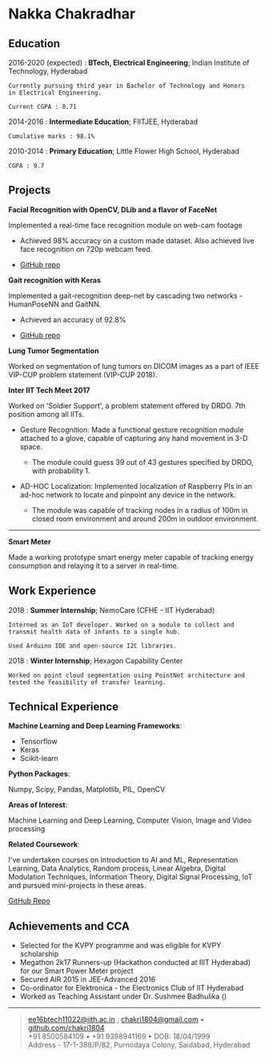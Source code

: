Nakka Chakradhar
============

Education
---------

2016-2020 (expected)
:   **BTech, Electrical Engineering**; Indian Institute of Technology, Hyderabad

    Currently pursuing third year in Bachelor of Technology and Honors
    in Electrical Engineering.

    Current CGPA : 8.71

2014-2016
:   **Intermediate Education**; FIITJEE, Hyderabad

    Cumulative marks : 98.1%

2010-2014
:   **Primary Education**; Little Flower High School, Hyderabad

    CGPA : 9.7

Projects
----------

**Facial Recognition with OpenCV, DLib and a flavor of FaceNet**

Implemented a real-time face recognition module on web-cam footage

* Achieved 98% accuracy on a custom made dataset. Also achieved live face recognition on 720p webcam feed.

* [GitHub repo](https://github.com/chakri1804/Face-Gait_recognition)

**Gait recognition with Keras**

Implemented a gait-recognition deep-net by cascading two networks - HumanPoseNN and GaitNN.

* Achieved an accuracy of 92.8%

* [GitHub repo](https://github.com/chakri1804/Face-Gait_recognition)

**Lung Tumor Segmentation**

Worked on segmentation of lung tumors on DICOM images as a part of IEEE VIP-CUP problem statement (VIP-CUP 2018).

**Inter IIT Tech Meet 2017**

Worked on 'Soldier Support', a problem statement offered by DRDO. 7th position among all IITs.

* Gesture Recognition:
Made a functional gesture recognition module attached to a glove, capable of
capturing any hand movement in 3-D space.

  * The module could guess 39 out of 43 gestures specified by DRDO, with
    probability 1.

* AD-HOC Localization:
Implemented localization of Raspberry PIs in an ad-hoc network to locate and pinpoint any device in the network.

    * The module was capable of tracking nodes in a radius of 100m in closed room
      environment and around 200m in outdoor environment.

-----------------

**Smart Meter**

Made a working prototype smart energy meter capable of tracking energy consumption and relaying it to a server in real-time.

Work Experience
---------------

2018
:   **Summer Internship**; NemoCare (CFHE - IIT Hyderabad)

    Interned as an IoT developer. Worked on a module to collect and transmit health data of infants to a single hub.

    Used Arduino IDE and open-source I2C libraries.

2018
:   **Winter Internship**; Hexagon Capability Center

    Worked on point cloud segmentation using PointNet architecture and tested the feasibility of transfer learning.

Technical Experience
--------------------

**Machine Learning and Deep Learning Frameworks**:

* Tensorflow
* Keras
* Scikit-learn

**Python Packages**:

Numpy, Scipy, Pandas, Matplotlib, PIL, OpenCV

**Areas of Interest**:

Machine Learning and Deep Learning, Computer Vision, Image and Video processing

**Related Coursework**:

I've undertaken courses on Introduction to AI and ML, Representation Learning, Data Analytics, Random process, Linear Algebra, Digital Modulation Techniques, Information Theory, Digital Signal Processing, IoT and pursued mini-projects in these areas.

[GitHub Repo](https://github.com/chakri1804)

Achievements and CCA
----------------------------------------
* Selected for the KVPY programme and was eligible for KVPY scholarship
* Megathon 2k17 Runners-up (Hackathon conducted at IIIT Hyderabad) for our Smart Power Meter project
* Secured AIR 2015 in JEE-Advanced 2016
* Co-ordinator for Elektronica - the Electronics Club of IIT Hyderabad
* Worked as Teaching Assistant under Dr. Sushmee Badhulika ()

----

> <ee16btech11022@iith.ac.in> , <chakri1804@gmail.com> • [github.com/chakri1804](https://github.com/chakri1804) \
> +91 8500584109 • +91 9398941169 • DOB: 18/04/1999\
> Address - 17-1-388/P/82, Purnodaya Colony, Saidabad, Hyderabad
